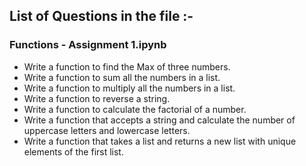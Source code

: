 ## List of Questions in the file :-

### Functions - Assignment 1.ipynb
* Write a function to find the Max of three numbers.
* Write a function to sum all the numbers in a list.
* Write a function to multiply all the numbers in a list.
* Write a function to reverse a string.
* Write a function to calculate the factorial of a number.
* Write a function that accepts a string and calculate the number of uppercase letters and lowercase letters.
* Write a function that takes a list and returns a new list with unique elements of the first list.


